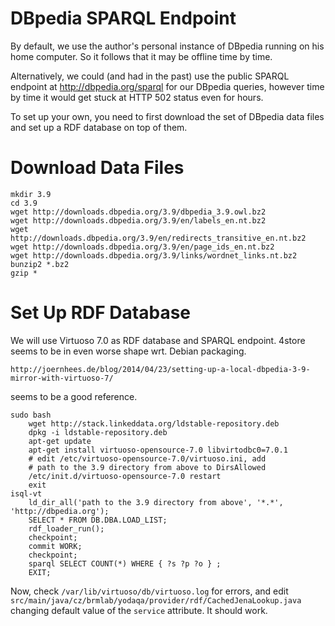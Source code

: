 DBpedia SPARQL Endpoint
=======================

By default, we use the author's personal instance of DBpedia running
on his home computer.  So it follows that it may be offline time by
time.

Alternatively, we could (and had in the past) use the public SPARQL endpoint
at http://dbpedia.org/sparql for our DBpedia queries, however time by time
it would get stuck at HTTP 502 status even for hours.

To set up your own, you need to first download the set of DBpedia data files
and set up a RDF database on top of them.

Download Data Files
===================

	mkdir 3.9
	cd 3.9
	wget http://downloads.dbpedia.org/3.9/dbpedia_3.9.owl.bz2
	wget http://downloads.dbpedia.org/3.9/en/labels_en.nt.bz2
	wget http://downloads.dbpedia.org/3.9/en/redirects_transitive_en.nt.bz2
	wget http://downloads.dbpedia.org/3.9/en/page_ids_en.nt.bz2
	wget http://downloads.dbpedia.org/3.9/links/wordnet_links.nt.bz2
	bunzip2 *.bz2
	gzip *

Set Up RDF Database
===================

We will use Virtuoso 7.0 as RDF database and SPARQL endpoint.  4store
seems to be in even worse shape wrt. Debian packaging.

	http://joernhees.de/blog/2014/04/23/setting-up-a-local-dbpedia-3-9-mirror-with-virtuoso-7/

seems to be a good reference.

	sudo bash
		wget http://stack.linkeddata.org/ldstable-repository.deb
		dpkg -i ldstable-repository.deb
		apt-get update
		apt-get install virtuoso-opensource-7.0 libvirtodbc0=7.0.1
		# edit /etc/virtuoso-opensource-7.0/virtuoso.ini, add
		# path to the 3.9 directory from above to DirsAllowed
		/etc/init.d/virtuoso-opensource-7.0 restart
		exit
	isql-vt
		ld_dir_all('path to the 3.9 directory from above', '*.*', 'http://dbpedia.org');
		SELECT * FROM DB.DBA.LOAD_LIST;
		rdf_loader_run();
		checkpoint;
		commit WORK;
		checkpoint;
		sparql SELECT COUNT(*) WHERE { ?s ?p ?o } ;
		EXIT;

Now, check ``/var/lib/virtuoso/db/virtuoso.log`` for errors,
and edit ``src/main/java/cz/brmlab/yodaqa/provider/rdf/CachedJenaLookup.java``
changing default value of the ``service`` attribute.  It should work.
